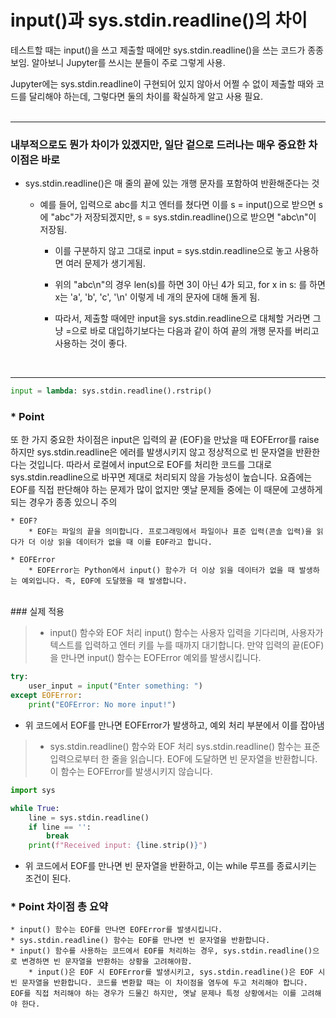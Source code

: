 
# input()과 sys.stdin.readline()의 차이

테스트할 때는 input()을 쓰고 제출할 때에만 sys.stdin.readline()을 쓰는 코드가 종종 보임.
알아보니 Jupyter를 쓰시는 분들이 주로 그렇게 사용. <br>

Jupyter에는 sys.stdin.readline이 구현되어 있지 않아서 어쩔 수 없이 제출할 때와 코드를 달리해야 하는데, 그렇다면 둘의 차이를 확실하게 알고 사용 필요.
<br>
<br>

--- 

### 내부적으로도 뭔가 차이가 있겠지만, 일단 겉으로 드러나는 매우 중요한 차이점은 바로
* sys.stdin.readline()은 매 줄의 끝에 있는 개행 문자를 포함하여 반환해준다는 것
    * 예를 들어, 입력으로 abc를 치고 엔터를 쳤다면 이를 s = input()으로 받으면 s에 "abc"가 저장되겠지만, s = sys.stdin.readline()으로 받으면 "abc\n"이 저장됨.

        * 이를 구분하지 않고 그대로 input = sys.stdin.readline으로 놓고 사용하면 여러 문제가 생기게됨.
        * 위의 "abc\n"의 경우 len(s)를 하면 3이 아닌 4가 되고, for x in s: 를 하면 x는 'a', 'b', 'c', '\n' 이렇게 네 개의 문자에 대해 돌게 됨.

        * 따라서, 제출할 때에만 input을 sys.stdin.readline으로 대체할 거라면 그냥 =으로 바로 대입하기보다는 다음과 같이 하여 끝의 개행 문자를 버리고 사용하는 것이 좋다.

<br>

---
```Python
input = lambda: sys.stdin.readline().rstrip()
```

### * Point

또 한 가지 중요한 차이점은 input은 입력의 끝 (EOF)을 만났을 때 EOFError를 raise하지만 sys.stdin.readline은 에러를 발생시키지 않고 정상적으로 빈 문자열을 반환한다는 것입니다. 따라서 로컬에서 input으로 EOF를 처리한 코드를 그대로 sys.stdin.readline으로 바꾸면 제대로 처리되지 않을 가능성이 높습니다. 요즘에는 EOF를 직접 판단해야 하는 문제가 많이 없지만 옛날 문제들 중에는 이 때문에 고생하게 되는 경우가 종종 있으니 주의


    * EOF? 
        * EOF는 파일의 끝을 의미합니다. 프로그래밍에서 파일이나 표준 입력(콘솔 입력)을 읽다가 더 이상 읽을 데이터가 없을 때 이를 EOF라고 합니다.
        
    * EOFError
        * EOFError는 Python에서 input() 함수가 더 이상 읽을 데이터가 없을 때 발생하는 예외입니다. 즉, EOF에 도달했을 때 발생합니다.


<br>
### 실제 적용

> * input() 함수와 EOF 처리
input() 함수는 사용자 입력을 기다리며, 사용자가 텍스트를 입력하고 엔터 키를 누를 때까지 대기합니다. 만약 입력의 끝(EOF)을 만나면 input() 함수는 EOFError 예외를 발생시킵니다.

```Python
try:
    user_input = input("Enter something: ")
except EOFError:
    print("EOFError: No more input!")

```
* 위 코드에서 EOF를 만나면 EOFError가 발생하고, 예외 처리 부분에서 이를 잡아냄



> * sys.stdin.readline() 함수와 EOF 처리
sys.stdin.readline() 함수는 표준 입력으로부터 한 줄을 읽습니다. EOF에 도달하면 빈 문자열을 반환합니다. 이 함수는 EOFError를 발생시키지 않습니다.

```Python
import sys

while True:
    line = sys.stdin.readline()
    if line == '':
        break
    print(f"Received input: {line.strip()}")

```
* 위 코드에서 EOF를 만나면 빈 문자열을 반환하고, 이는 while 루프를 종료시키는 조건이 된다.




### * Point 차이점 총 요약
    * input() 함수는 EOF를 만나면 EOFError를 발생시킵니다.
    * sys.stdin.readline() 함수는 EOF를 만나면 빈 문자열을 반환합니다.
    * input() 함수를 사용하는 코드에서 EOF를 처리하는 경우, sys.stdin.readline()으로 변경하면 빈 문자열을 반환하는 상황을 고려해야함.
        * input()은 EOF 시 EOFError를 발생시키고, sys.stdin.readline()은 EOF 시 빈 문자열을 반환합니다. 코드를 변환할 때는 이 차이점을 염두에 두고 처리해야 합니다. EOF를 직접 처리해야 하는 경우가 드물긴 하지만, 옛날 문제나 특정 상황에서는 이를 고려해야 한다.